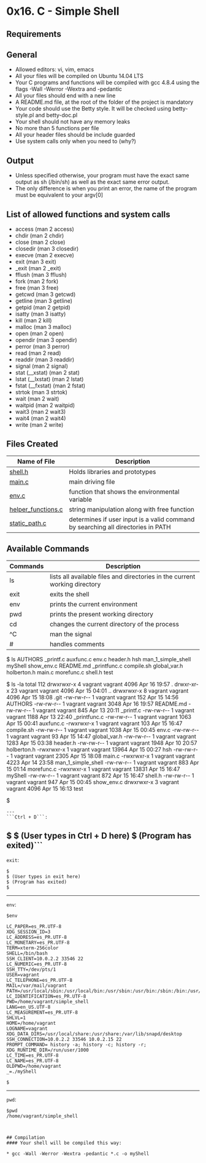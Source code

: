 # 0x16. C - Simple Shell

## Requirements
## General
* Allowed editors: vi, vim, emacs
* All your files will be compiled on Ubuntu 14.04 LTS
* Your C programs and functions will be compiled with gcc 4.8.4 using the flags -Wall -Werror -Wextra and -pedantic
* All your files should end with a new line
* A README.md file, at the root of the folder of the project is mandatory
* Your code should use the Betty style. It will be checked using betty-style.pl and betty-doc.pl
* Your shell should not have any memory leaks
* No more than 5 functions per file
* All your header files should be include guarded
* Use system calls only when you need to (why?)

## Output
* Unless specified otherwise, your program must have the exact same output as sh (/bin/sh) as well as the exact same error output.
* The only difference is when you print an error, the name of the program must be equivalent to your argv[0]

## List of allowed functions and system calls
* access (man 2 access)
* chdir (man 2 chdir)
* close (man 2 close)
* closedir (man 3 closedir)
* execve (man 2 execve)
* exit (man 3 exit)
* _exit (man 2 _exit)
* fflush (man 3 fflush)
* fork (man 2 fork)
* free (man 3 free)
* getcwd (man 3 getcwd)
* getline (man 3 getline)
* getpid (man 2 getpid)
* isatty (man 3 isatty)
* kill (man 2 kill)
* malloc (man 3 malloc)
* open (man 2 open)
* opendir (man 3 opendir)
* perror (man 3 perror)
* read (man 2 read)
* readdir (man 3 readdir)
* signal (man 2 signal)
* stat (__xstat) (man 2 stat)
* lstat (__lxstat) (man 2 lstat)
* fstat (__fxstat) (man 2 fstat)
* strtok (man 3 strtok)
* wait (man 2 wait)
* waitpid (man 2 waitpid)
* wait3 (man 2 wait3)
* wait4 (man 2 wait4)
* write (man 2 write)

## Files Created

| Name of File | Description |
| --- | --- |
|[shell.h](https://github.com/funkified/simple_shell/blob/master/header.h) | Holds libraries and prototypes |
|[main.c](https://github.com/funkified/simple_shell/blob/master/main.c) | main driving file|
|[env.c](https://github.com/funkified/simple_shell/blob/master/showenv.c) | function that shows the environmental variable |
|[helper_functions.c](https://github.com/funkified/simple_shell/blob/master/helper_funcs.c) | string manipulation along with free function |
|[static_path.c](https://github.com/funkified/simple_shell/blob/master/static_path.c)| determines if user input is a valid command by searching all directories in PATH |

## Available Commands


| Commands | Description |
--- | --- |
ls | lists all available files and directories in the current working directory
exit | exits the shell
env | prints the current environment
pwd | prints the present working directory
cd | changes the current directory of the process
^C | man the signal
\# | handles comments

$ ls
AUTHORS    _printf.c	 auxfunc.c   env.c	   header.h	hsh	man_1_simple_shell  myShell  show_env.c
README.md  _printfunc.c  compile.sh  global_var.h  holberton.h	main.c	morefunc.c	    shell.h  test

$ ls -la
total 112
drwxrwxr-x  4 vagrant vagrant  4096 Apr 16 19:57 .
drwxr-xr-x 23 vagrant vagrant  4096 Apr 15 04:01 ..
drwxrwxr-x  8 vagrant vagrant  4096 Apr 15 18:08 .git
-rw-rw-r--  1 vagrant vagrant   152 Apr 15 14:56 AUTHORS
-rw-rw-r--  1 vagrant vagrant  3048 Apr 16 19:57 README.md
-rw-rw-r--  1 vagrant vagrant   845 Apr 13 20:11 _printf.c
-rw-rw-r--  1 vagrant vagrant  1188 Apr 13 22:40 _printfunc.c
-rw-rw-r--  1 vagrant vagrant  1063 Apr 15 00:41 auxfunc.c
-rwxrwxr-x  1 vagrant vagrant   103 Apr 15 16:47 compile.sh
-rw-rw-r--  1 vagrant vagrant  1038 Apr 15 00:45 env.c
-rw-rw-r--  1 vagrant vagrant    93 Apr 15 14:47 global_var.h
-rw-rw-r--  1 vagrant vagrant  1283 Apr 15 03:38 header.h
-rw-rw-r--  1 vagrant vagrant  1948 Apr 10 20:57 holberton.h
-rwxrwxr-x  1 vagrant vagrant 13964 Apr 15 00:27 hsh
-rw-rw-r--  1 vagrant vagrant  2305 Apr 15 18:08 main.c
-rwxrwxr-x  1 vagrant vagrant  4223 Apr 14 23:58 man_1_simple_shell
-rw-rw-r--  1 vagrant vagrant   883 Apr 15 01:14 morefunc.c
-rwxrwxr-x  1 vagrant vagrant 13831 Apr 15 16:47 myShell
-rw-rw-r--  1 vagrant vagrant   872 Apr 15 16:47 shell.h
-rw-rw-r--  1 vagrant vagrant   947 Apr 15 00:45 show_env.c
drwxrwxr-x  3 vagrant vagrant  4096 Apr 15 16:13 test

$
```
---
```Ctrl + D```:

```
$
$ (User types in Ctrl + D here)
$ (Program has exited)```
---

```exit```:

```
$
$ (User types in exit here)
$ (Program has exited)
$
```
---

```env```:

```
$env

LC_PAPER=es_PR.UTF-8
XDG_SESSION_ID=3
LC_ADDRESS=es_PR.UTF-8
LC_MONETARY=es_PR.UTF-8
TERM=xterm-256color
SHELL=/bin/bash
SSH_CLIENT=10.0.2.2 33546 22
LC_NUMERIC=es_PR.UTF-8
SSH_TTY=/dev/pts/1
USER=vagrant
LC_TELEPHONE=es_PR.UTF-8
MAIL=/var/mail/vagrant
PATH=/usr/local/sbin:/usr/local/bin:/usr/sbin:/usr/bin:/sbin:/bin:/usr/games:/usr/local/games:/snap/bin
LC_IDENTIFICATION=es_PR.UTF-8
PWD=/home/vagrant/simple_shell
LANG=en_US.UTF-8
LC_MEASUREMENT=es_PR.UTF-8
SHLVL=1
HOME=/home/vagrant
LOGNAME=vagrant
XDG_DATA_DIRS=/usr/local/share:/usr/share:/var/lib/snapd/desktop
SSH_CONNECTION=10.0.2.2 33546 10.0.2.15 22
PROMPT_COMMAND= history -a; history -c; history -r;
XDG_RUNTIME_DIR=/run/user/1000
LC_TIME=es_PR.UTF-8
LC_NAME=es_PR.UTF-8
OLDPWD=/home/vagrant
_=./myShell

$
```
___

```pwd```:

```
$pwd
/home/vagrant/simple_shell



## Compilation
#### Your shell will be compiled this way:

* gcc -Wall -Werror -Wextra -pedantic *.c -o myShell
